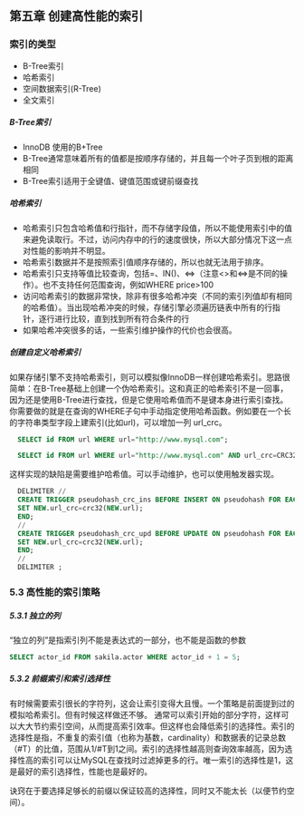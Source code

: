 
## 第五章 创建高性能的索引

### 索引的类型

  - B-Tree索引
  - 哈希索引
  - 空间数据索引(R-Tree)
  - 全文索引

##### B-Tree索引

  - InnoDB 使用的B+Tree
  - B-Tree通常意味着所有的值都是按顺序存储的，并且每一个叶子页到根的距离相同
  - B-Tree索引适用于全键值、键值范围或键前缀查找

##### 哈希索引
  - 哈希索引只包含哈希值和行指针，而不存储字段值，所以不能使用索引中的值来避免读取行。不过，访问内存中的行的速度很快，所以大部分情况下这一点对性能的影响并不明显。
  - 哈希索引数据并不是按照索引值顺序存储的，所以也就无法用于排序。
  - 哈希索引只支持等值比较查询，包括=、IN()、<=>（注意<>和<=>是不同的操作）。也不支持任何范围查询，例如WHERE price>100
  - 访问哈希索引的数据非常快，除非有很多哈希冲突（不同的索引列值却有相同的哈希值）。当出现哈希冲突的时候，存储引擎必须遍历链表中所有的行指针，逐行进行比较，直到找到所有符合条件的行
  - 如果哈希冲突很多的话，一些索引维护操作的代价也会很高。

##### 创建自定义哈希索引
  如果存储引擎不支持哈希索引，则可以模拟像InnoDB一样创建哈希索引。思路很简单：在B-Tree基础上创建一个伪哈希索引。这和真正的哈希索引不是一回事，因为还是使用B-Tree进行查找，但是它使用哈希值而不是键本身进行索引查找。你需要做的就是在查询的WHERE子句中手动指定使用哈希函数。例如要在一个长的字符串类型字段上建索引(比如url)，可以增加一列 url_crc。
  ```sql
    SELECT id FROM url WHERE url="http://www.mysql.com";
  ```

  ```sql
    SELECT id FROM url WHERE url="http://www.mysql.com" AND url_crc=CRC32("http://www.mysql.com");
  ```

  这样实现的缺陷是需要维护哈希值。可以手动维护，也可以使用触发器实现。
  ```sql
    DELIMITER //
    CREATE TRIGGER pseudohash_crc_ins BEFORE INSERT ON pseudohash FOR EACH ROW BEGIN
    SET NEW.url_crc=crc32(NEW.url);
    END;
    //
    CREATE TRIGGER pseudohash_crc_upd BEFORE UPDATE ON pseudohash FOR EACH ROW BEGIN
    SET NEW.url_crc=crc32(NEW.url);
    END;
    //
    DELIMITER ;
  ```

### 5.3 高性能的索引策略

##### 5.3.1 独立的列

  “独立的列”是指索引列不能是表达式的一部分，也不能是函数的参数
  ```sql
  SELECT actor_id FROM sakila.actor WHERE actor_id + 1 = 5;
  ```

##### 5.3.2 前缀索引和索引选择性

  有时候需要索引很长的字符列，这会让索引变得大且慢。一个策略是前面提到过的模拟哈希索引。但有时候这样做还不够。
  通常可以索引开始的部分字符，这样可以大大节约索引空间，从而提高索引效率。但这样也会降低索引的选择性。索引的选择性是指，不重复的索引值（也称为基数，cardinality）和数据表的记录总数（#T）的比值，范围从1/#T到1之间。索引的选择性越高则查询效率越高，因为选择性高的索引可以让MySQL在查找时过滤掉更多的行。唯一索引的选择性是1，这是最好的索引选择性，性能也是最好的。

  诀窍在于要选择足够长的前缀以保证较高的选择性，同时又不能太长（以便节约空间）。
